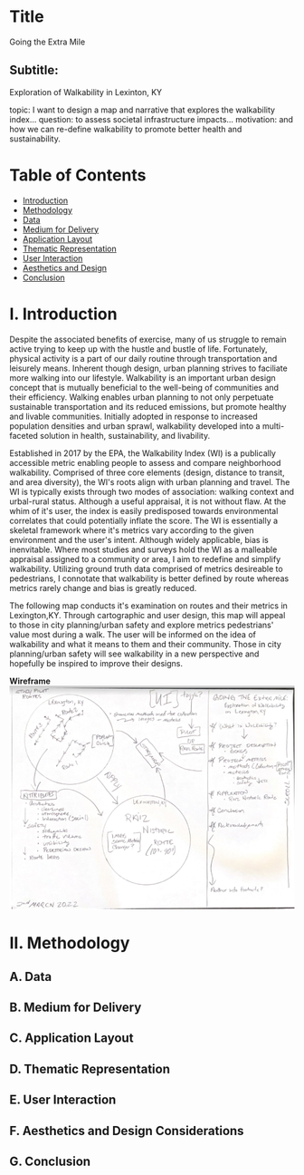 <!-- *************************************DRAFT******************************************* -->
# Title
Going the Extra Mile
## Subtitle:
Exploration of Walkability in Lexinton, KY

topic: I want to design a map and narrative that explores the walkability index...
question: to assess societal infrastructure impacts...
motivation: and how we can re-define walkability to promote better health and sustainability.

# Table of Contents
+ [Introduction](#I-Introduction)
+ [Methodology](#II-Methodology)
+ [Data](##A-Data)
+ [Medium for Delivery](##B-Medium-for-Delivery)
+ [Application Layout](##C-Application-Layout)
+ [Thematic Representation](##D-Thematic-Representation)
+ [User Interaction](##E-User-Interaction)
+ [Aesthetics and Design](##F-Aesthetics-and-Design)
+ [Conclusion](##G-Conclusion)

# I. Introduction

Despite the associated benefits of exercise, many of us struggle to remain active trying to keep up with the hustle and bustle of life. Fortunately, physical activity is a part of our daily routine through transportation and leisurely means. Inherent though design, urban planning strives to faciliate more walking into our lifestyle. Walkability is an important urban design concept that is mutually beneficial to the well-being of communities and their efficiency. Walking enables urban planning to not only perpetuate sustainable transportation and its reduced emissions, but promote healthy and livable communities. Initially adopted in response to increased population densities and urban sprawl, walkability developed into a multi-faceted solution in health, sustainability, and livability. 

Established in 2017 by the EPA, the Walkability Index (WI) is a publically accessible metric enabling people to assess and compare neighborhood walkability. Comprised of three core elements (design, distance to transit, and area diversity), the WI's roots align with urban planning and travel. The WI is typically exists through two modes of association: walking context and urbal-rural status. Although a useful appraisal, it is not without flaw. At the whim of it's user, the index is easily predisposed towards environmental correlates that could potentially inflate the score. The WI is essentially a skeletal framework where it's metrics vary according to the given environment and the user's intent. Although widely applicable, bias is inenvitable. Where most studies and surveys hold the WI as a malleable appraisal assigned to a community or area, I aim to redefine and simplify walkability. Utilizing ground truth data comprised of metrics desireable to pedestrians, I connotate that walkability is better defined by route whereas metrics rarely change and bias is greatly reduced. 

The following map conducts it's examination on routes and their metrics in Lexington,KY. Through cartographic and user design, this map will appeal to those in city planning/urban safety and explore metrics pedestrians' value most during a walk. The user will be informed on the idea of walkability and what it means to them and their community. Those in city planning/urban safety will see walkability in a new perspective and hopefully be inspired to improve their designs.

**Wireframe**
![Alt text](Wireframe.PNG)

# II. Methodology 

## A. Data

## B. Medium for Delivery

## C. Application Layout

## D. Thematic Representation

## E. User Interaction

## F. Aesthetics and Design Considerations

## G. Conclusion


